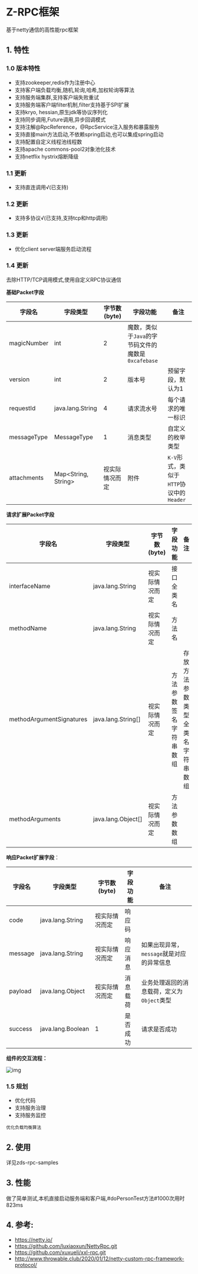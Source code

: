 # Z-RPC框架

基于netty通信的高性能rpc框架

## 1. 特性

### 1.0 版本特性

- 支持zookeeper,redis作为注册中心
- 支持客户端负载均衡,随机,轮询,哈希,加权轮询等算法
- 支持服务端集群,支持客户端失败重试
- 支持服务端客户端filter机制,filter支持基于SPI扩展
- 支持kryo, hessian,原生jdk等协议序列化
- 支持同步调用,Future调用,异步回调模式
- 支持注解@RpcReference，@RpcService注入服务和暴露服务
- 支持直接main方法启动,不依赖spring启动,也可以集成spring启动
- 支持配置自定义线程池线程数
- 支持apache commons-pool2对象池化技术
- 支持netflix hystrix熔断降级

### 1.1 更新
- 支持直连调用√(已支持)

### 1.2 更新
- 支持多协议√(已支持,支持tcp和http调用)

### 1.3 更新
- 优化client server端服务启动流程

### 1.4 更新

 去除HTTP/TCP调用模式,使用自定义RPC协议通信

 **基础Packet字段**

| **字段名**   | **字段类型**        | **字节数(byte)** | **字段功能**                                       | **备注**                                |
| ------------ | ------------------- | ---------------- | -------------------------------------------------- | --------------------------------------- |
| magicNumber  | int                 | 2                | 魔数，类似于`Java`的字节码文件的魔数是`0xcafebase` |                                         |
| version      | int                 | 2                | 版本号                                             | 预留字段，默认为1                       |
| requestId | java.lang.String    | 4                | 请求流水号                                         | 每个请求的唯一标识                      |
| messageType  | MessageType         | 1                | 消息类型                                           | 自定义的枚举类型                        |
| attachments  | Map<String, String> | 视实际情况而定   | 附件                                               | `K-V`形式，类似于`HTTP`协议中的`Header` |



**请求扩展Packet字段**



| 字段名                   | 字段类型           | 字节数(byte)   | **字段功能**           | **备注**                         |
| ------------------------ | ------------------ | -------------- | ---------------------- | -------------------------------- |
| interfaceName            | java.lang.String   | 视实际情况而定 | 接口全类名             |                                  |
| methodName               | java.lang.String   | 视实际情况而定 | 方法名                 |                                  |
| methodArgumentSignatures | java.lang.String[] | 视实际情况而定 | 方法参数签名字符串数组 | 存放方法参数类型全类名字符串数组 |
| methodArguments          | java.lang.Object[] | 视实际情况而定 | 方法参数数组           |                                  |

**响应Packet扩展字段**：

| 字段名  | 字段类型          | 字节数(byte)   | 字段功能 | **备注**                                   |
| ------- | ----------------- | -------------- | -------- | ------------------------------------------ |
| code    | java.lang.String  | 视实际情况而定 | 响应码   |                                            |
| message | java.lang.String  | 视实际情况而定 | 响应消息 | 如果出现异常，`message`就是对应的异常信息  |
| payload | java.lang.Object  | 视实际情况而定 | 消息载荷 | 业务处理返回的消息载荷，定义为`Object`类型 |
| success | java.lang.Boolean | 1              | 是否成功 | 请求是否成功                               |

**组件的交互流程：**

![img](https://throwable-blog-1256189093.cos.ap-guangzhou.myqcloud.com/202001/n-s-b-c-p-1.png)


### 1.5 规划
- 优化代码
- 支持服务治理
- 支持服务监控

``````
优化负载均衡算法
``````


## 2. 使用

详见zds-rpc-samples

## 3. 性能

做了简单测试,本机直接启动服务端和客户端,#doPersonTest方法#1000次用时823ms


## 4. 参考:
- https://netty.io/
- https://github.com/luxiaoxun/NettyRpc.git 
- https://github.com/xuxueli/xxl-rpc.git 
- http://www.throwable.club/2020/01/12/netty-custom-rpc-framework-protocol/
